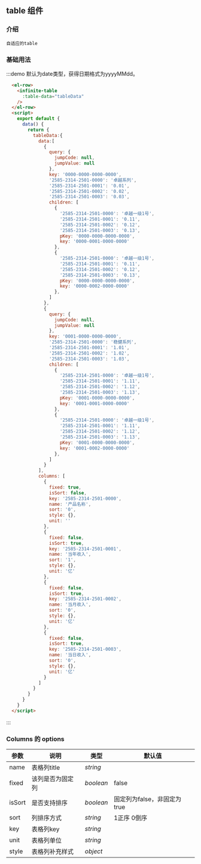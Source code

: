 ## table 组件
### 介绍
`自适应的table`

### 基础用法
:::demo  默认为date类型，获得日期格式为yyyyMMdd。
```html
  <el-row>  
    <infinite-table
      :table-data="tableData"
    />
  </el-row>
  <script>
    export default {
      data() {
        return {
          tableData:{
            data:[
              {
                query: {
                  jumpCode: null,
                  jumpValue: null
                },
                key: '0000-0000-0000-0000',
                '2585-2314-2501-0000': '卓越系列',
                '2585-2314-2501-0001': '0.01',
                '2585-2314-2501-0002': '0.02',
                '2585-2314-2501-0003': '0.03',
                children: [
                  {
                    '2585-2314-2501-0000': '卓越一级1号',
                    '2585-2314-2501-0001': '0.11',
                    '2585-2314-2501-0002': '0.12',
                    '2585-2314-2501-0003': '0.13',
                    pKey: '0000-0000-0000-0000',
                    key: '0000-0001-0000-0000'
                  },
                  {
                    '2585-2314-2501-0000': '卓越一级1号',
                    '2585-2314-2501-0001': '0.11',
                    '2585-2314-2501-0002': '0.12',
                    '2585-2314-2501-0003': '0.13',
                    pKey: '0000-0000-0000-0000',
                    key: '0000-0002-0000-0000'
                  },
                ]
              },
              {
                query: {
                  jumpCode: null,
                  jumpValue: null
                },
                key: '0001-0000-0000-0000',
                '2585-2314-2501-0000': '稳健系列',
                '2585-2314-2501-0001': '1.01',
                '2585-2314-2501-0002': '1.02',
                '2585-2314-2501-0003': '1.03',
                children: [
                  {
                    '2585-2314-2501-0000': '卓越一级1号',
                    '2585-2314-2501-0001': '1.11',
                    '2585-2314-2501-0002': '1.12',
                    '2585-2314-2501-0003': '1.13',
                    pKey: '0001-0000-0000-0000',
                    key: '0001-0001-0000-0000'
                  },
                  {
                    '2585-2314-2501-0000': '卓越一级1号',
                    '2585-2314-2501-0001': '1.11',
                    '2585-2314-2501-0002': '1.12',
                    '2585-2314-2501-0003': '1.13',
                    pKey: '0001-0000-0000-0000',
                    key: '0001-0002-0000-0000'
                  },
                ]
              }
            ],
            columns: [
              {
                fixed: true,
                isSort: false,
                key: '2585-2314-2501-0000',
                name: '产品名称',
                sort: '0',
                style: {},
                unit: ''
              },
              {
                fixed: false,
                isSort: true,
                key: '2585-2314-2501-0001',
                name: '当年收入',
                sort: '1',
                style: {},
                unit: '亿'
              },
              {
                fixed: false,
                isSort: true,
                key: '2585-2314-2501-0002',
                name: '当月收入',
                sort: '0',
                style: {},
                unit: '亿'
              },
              {
                fixed: false,
                isSort: true,
                key: '2585-2314-2501-0003',
                name: '当日收入',
                sort: '0',
                style: {},
                unit: '亿'
              }
            ]
          }
        }
      }
    }
  </script>
```
:::

### Columns 的 options

| 参数   | 说明                        | 类型        | 默认值 |
| ----   | -------------------- | ----------- | --------------------------- |
| name   | 表格列title           | _string_    |                             |
| fixed  | 该列是否为固定列       | _boolean_   | false                       |
| isSort | 是否支持排序          | _boolean_    | 固定列为false，非固定为true  |
| sort   | 列排序方式            | _string_     | 1正序 0倒序                 |
| key    | 表格列key             | _string_    |                             |
| unit   | 表格列单位             | _string_    |                             |
| style  | 表格列补充样式         | _object_    |                             |
